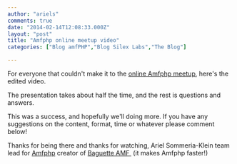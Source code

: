 ```yaml
---
author: "ariels"
comments: true
date: "2014-02-14T12:08:33.000Z"
layout: "post"
title: "Amfphp online meetup video"
categories: ["Blog amfPHP","Blog Silex Labs","The Blog"]

---
```

For everyone that couldn't make it to the [online Amfphp meetup](https://www.silexlabs.org/event/amfphp-online-meetup-come-and-try-the-new-features/), here's the edited video.



The presentation takes about half the time, and the rest is questions and answers.

This was a success, and hopefully we'll doing more. If you have any suggestions on the content, format, time or whatever please comment below!

Thanks for being there and thanks for watching,
Ariel Sommeria-Klein
team lead for [Amfphp](http://silexlabs.org/amfphp/)
creator of [Baguette AMF ](http://baguetteamf.com) (it makes Amfphp faster!)


